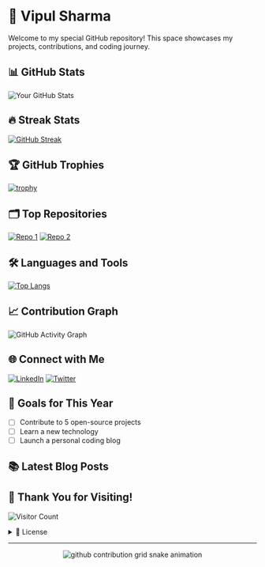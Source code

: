 # 🌟 Vipul Sharma

Welcome to my special GitHub repository! This space showcases my projects, contributions, and coding journey.

## 📊 GitHub Stats

![Your GitHub Stats](https://github-readme-stats.vercel.app/api?username=vipul-69-ax&show_icons=true&theme=radical)

## 🔥 Streak Stats

[![GitHub Streak](https://github-readme-streak-stats.herokuapp.com/?user=vipul-69-ax&theme=dark)](https://git.io/streak-stats)

## 🏆 GitHub Trophies

[![trophy](https://github-profile-trophy.vercel.app/?username=vipul-69-ax&theme=onedark)](https://github.com/ryo-ma/github-profile-trophy)

## 🗂️ Top Repositories

[![Repo 1](https://github-readme-stats.vercel.app/api/pin/?username=vipul-69-ax&repo=llm-crawl&theme=radical)](https://github.com/vipul-69-ax/llm-crawl)
[![Repo 2](https://github-readme-stats.vercel.app/api/pin/?username=vipul-69-ax&repo=FitFlow&theme=radical)](https://github.com/vipul-69-ax/FitFlow)

## 🛠️ Languages and Tools

[![Top Langs](https://github-readme-stats.vercel.app/api/top-langs/?username=vipul-69-ax&layout=compact&theme=radical)](https://github.com/anuraghazra/github-readme-stats)

## 📈 Contribution Graph

![GitHub Activity Graph](https://github-readme-activity-graph.vercel.app/graph?username=vipul-69-ax&theme=dracula)

## 🌐 Connect with Me

[![LinkedIn](https://img.shields.io/badge/LinkedIn-0077B5?style=for-the-badge&logo=linkedin&logoColor=white)](https://www.linkedin.com/in/vipulsharma2004/)
[![Twitter](https://img.shields.io/badge/Twitter-1DA1F2?style=for-the-badge&logo=twitter&logoColor=white)](https://twitter.com/VIPULSHARM91651)

## 🎯 Goals for This Year

- [ ] Contribute to 5 open-source projects
- [ ] Learn a new technology
- [ ] Launch a personal coding blog

## 📚 Latest Blog Posts

<!-- BLOG-POST-LIST:START -->
<!-- This section will be automatically updated with your latest blog posts -->
<!-- BLOG-POST-LIST:END -->

## 🎉 Thank You for Visiting!

![Visitor Count](https://profile-counter.glitch.me/vipul-69-ax/count.svg)

<details>
<summary>📝 License</summary>
<br>

[![License: MIT](https://img.shields.io/badge/License-MIT-yellow.svg)](https://opensource.org/licenses/MIT)

This project is licensed under the MIT License - see the [LICENSE.md](LICENSE) file for details.
</details>

---

<p align="center">
  <picture>
    <source media="(prefers-color-scheme: dark)" srcset="https://raw.githubusercontent.com/vipul-69-ax/vipul-69-ax/output/github-contribution-grid-snake-dark.svg">
    <source media="(prefers-color-scheme: light)" srcset="https://raw.githubusercontent.com/vipul-69-ax/vipul-69-ax/output/github-contribution-grid-snake.svg">
    <img alt="github contribution grid snake animation" src="https://raw.githubusercontent.com/vipul-69-ax/vipul-69-ax/output/github-contribution-grid-snake.svg">
  </picture>
</p>
